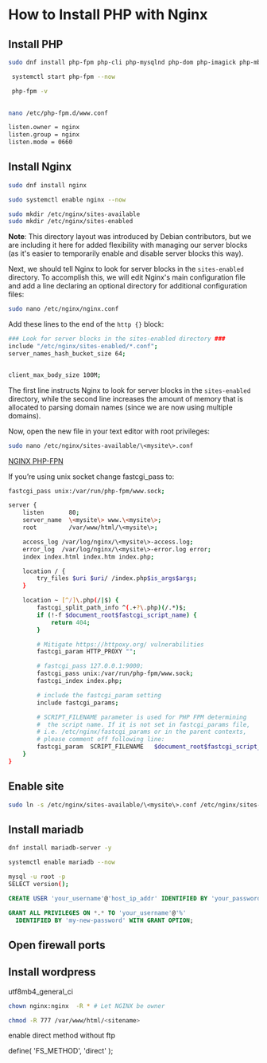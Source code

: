 # How to Install PHP with Nginx

## Install PHP

```bash 
sudo dnf install php-fpm php-cli php-mysqlnd php-dom php-imagick php-mbstring php-zip php-gd php-intl -y
```

```bash
 systemctl start php-fpm --now
```

```bash
 php-fpm -v
 

```

```bash
nano /etc/php-fpm.d/www.conf
```

```bash
listen.owner = nginx
listen.group = nginx
listen.mode = 0660

```

## Install Nginx

```bash
sudo dnf install nginx
```

```bash
sudo systemctl enable nginx --now
```

```bash
sudo mkdir /etc/nginx/sites-available
sudo mkdir /etc/nginx/sites-enabled
```

>>>
**Note**: This directory layout was introduced by Debian contributors, but we are including it here for added flexibility with managing our server blocks (as it's easier to temporarily enable and disable server blocks this way).
>>>

Next, we should tell Nginx to look for server blocks in the `sites-enabled` directory. To accomplish this, we will edit Nginx's main configuration file and add a line declaring an optional directory for additional configuration files:

``` bash
sudo nano /etc/nginx/nginx.conf
```

Add these lines to the end of the `http {}` block:

``` bash
### Look for server blocks in the sites-enabled directory ###
include "/etc/nginx/sites-enabled/*.conf";
server_names_hash_bucket_size 64;


client_max_body_size 100M;
```

The first line instructs Nginx to look for server blocks in the `sites-enabled` directory, while the second line increases the amount of memory that is allocated to parsing domain names (since we are now using multiple domains).


Now, open the new file in your text editor with root privileges:

``` bash
sudo nano /etc/nginx/sites-available/\<mysite\>.conf
```

[NGINX PHP-FPN](https://www.nginx.com/resources/wiki/start/topics/examples/phpfcgi/)

If you’re using unix socket change fastcgi_pass to:

```bash
fastcgi_pass unix:/var/run/php-fpm/www.sock;
```

``` bash
server {
    listen       80;
    server_name  \<mysite\> www.\<mysite\>;
    root         /var/www/html/\<mysite\>;

    access_log /var/log/nginx/\<mysite\>-access.log;
    error_log  /var/log/nginx/\<mysite\>-error.log error;
    index index.html index.htm index.php;

    location / {
        try_files $uri $uri/ /index.php$is_args$args;
    }

    location ~ [^/]\.php(/|$) {
        fastcgi_split_path_info ^(.+?\.php)(/.*)$;
        if (!-f $document_root$fastcgi_script_name) {
            return 404;
        }

        # Mitigate https://httpoxy.org/ vulnerabilities
        fastcgi_param HTTP_PROXY "";

        # fastcgi_pass 127.0.0.1:9000;
        fastcgi_pass unix:/var/run/php-fpm/www.sock;
        fastcgi_index index.php;

        # include the fastcgi_param setting
        include fastcgi_params;

        # SCRIPT_FILENAME parameter is used for PHP FPM determining
        #  the script name. If it is not set in fastcgi_params file,
        # i.e. /etc/nginx/fastcgi_params or in the parent contexts,
        # please comment off following line:
        fastcgi_param  SCRIPT_FILENAME   $document_root$fastcgi_script_name;
    }
}
```

## Enable site

```bash
sudo ln -s /etc/nginx/sites-available/\<mysite\>.conf /etc/nginx/sites-enabled/\<mysite\>.conf
```

## Install mariadb

```bash
dnf install mariadb-server -y
```

```bash
systemctl enable mariadb --now
```

```bash
mysql -u root -p
SELECT version();
```

```sql
CREATE USER 'your_username'@'host_ip_addr' IDENTIFIED BY 'your_password';

GRANT ALL PRIVILEGES ON *.* TO 'your_username'@'%'
  IDENTIFIED BY 'my-new-password' WITH GRANT OPTION;
```


## Open firewall ports



## Install wordpress

utf8mb4_general_ci

```bash
chown nginx:nginx  -R * # Let NGINX be owner

```

```bash
chmod -R 777 /var/www/html/<sitename>
```

enable direct method without ftp

define( 'FS_METHOD', 'direct' );


